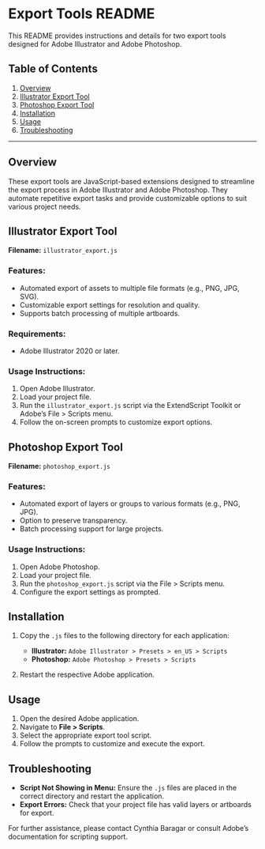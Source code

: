 # Export Tools README

This README provides instructions and details for two export tools designed for Adobe Illustrator and Adobe Photoshop.

## Table of Contents

1. [Overview](#overview)
2. [Illustrator Export Tool](#illustrator-export-tool)
3. [Photoshop Export Tool](#photoshop-export-tool)
4. [Installation](#installation)
5. [Usage](#usage)
6. [Troubleshooting](#troubleshooting)

---

## Overview

These export tools are JavaScript-based extensions designed to streamline the export process in Adobe Illustrator and Adobe Photoshop. They automate repetitive export tasks and provide customizable options to suit various project needs.

## Illustrator Export Tool

**Filename:** `illustrator_export.js`

### Features:

- Automated export of assets to multiple file formats (e.g., PNG, JPG, SVG).
- Customizable export settings for resolution and quality.
- Supports batch processing of multiple artboards.

### Requirements:

- Adobe Illustrator 2020 or later.

### Usage Instructions:

1. Open Adobe Illustrator.
2. Load your project file.
3. Run the `illustrator_export.js` script via the ExtendScript Toolkit or Adobe’s File > Scripts menu.
4. Follow the on-screen prompts to customize export options.

## Photoshop Export Tool

**Filename:** `photoshop_export.js`

### Features:

- Automated export of layers or groups to various formats (e.g., PNG, JPG).
- Option to preserve transparency.
- Batch processing support for large projects.

### Usage Instructions:

1. Open Adobe Photoshop.
2. Load your project file.
3. Run the `photoshop_export.js` script via the File > Scripts menu.
4. Configure the export settings as prompted.

## Installation

1. Copy the `.js` files to the following directory for each application:

   - **Illustrator:** `Adobe Illustrator > Presets > en_US > Scripts`
   - **Photoshop:** `Adobe Photoshop > Presets > Scripts`

2. Restart the respective Adobe application.

## Usage

1. Open the desired Adobe application.
2. Navigate to **File > Scripts**.
3. Select the appropriate export tool script.
4. Follow the prompts to customize and execute the export.

## Troubleshooting

- **Script Not Showing in Menu:** Ensure the `.js` files are placed in the correct directory and restart the application.
- **Export Errors:** Check that your project file has valid layers or artboards for export.

For further assistance, please contact Cynthia Baragar or consult Adobe’s documentation for scripting support.
